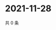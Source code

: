 # 2021-11-28

共 0 条

<!-- BEGIN WEIBO -->
<!-- 最后更新时间 Sun Nov 28 2021 18:09:02 GMT+0800 (China Standard Time) -->

<!-- END WEIBO -->
